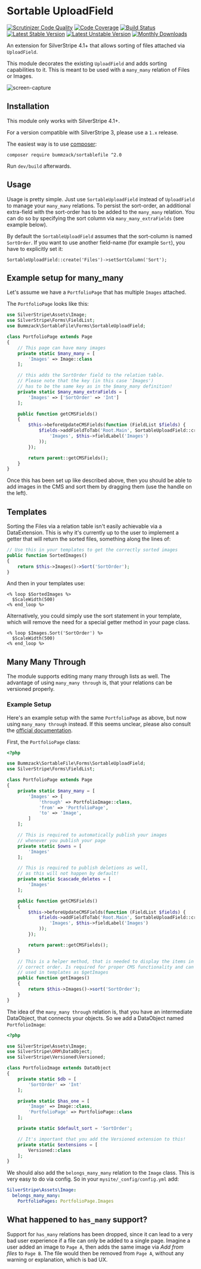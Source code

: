 Sortable UploadField
============

[![Scrutinizer Code Quality](https://scrutinizer-ci.com/g/bummzack/sortablefile/badges/quality-score.png?b=master)](https://scrutinizer-ci.com/g/bummzack/sortablefile/?branch=master)
[![Code Coverage](https://codecov.io/gh/bummzack/sortablefile/branch/master/graph/badge.svg)](https://codecov.io/gh/bummzack/sortablefile)
[![Build Status](https://travis-ci.org/bummzack/sortablefile.svg?branch=master)](https://travis-ci.org/bummzack/sortablefile)
[![Latest Stable Version](https://poser.pugx.org/bummzack/sortablefile/v/stable)](https://packagist.org/packages/bummzack/sortablefile)
[![Latest Unstable Version](https://poser.pugx.org/bummzack/sortablefile/v/unstable)](https://packagist.org/packages/bummzack/sortablefile)
[![Monthly Downloads](https://poser.pugx.org/bummzack/sortablefile/d/monthly)](https://packagist.org/packages/bummzack/sortablefile)


An extension for SilverStripe 4.1+ that allows sorting of files attached via `UploadField`.

This module decorates the existing `UploadField` and adds sorting capabilities to it.
This is meant to be used with a `many_many` relation of Files or Images.

![screen-capture](docs/assets/sorting.gif)

Installation
------------

This module only works with SilverStripe 4.1+.

For a version compatible with SilverStripe 3, please use a `1.x` release.

The easiest way is to use [composer](https://getcomposer.org/):

    composer require bummzack/sortablefile ^2.0

Run `dev/build` afterwards.

Usage
-------------

Usage is pretty simple. Just use `SortableUploadField` instead of `UploadField` to manage your `many_many` relations.
To persist the sort-order, an additional extra-field with the sort-order has to be added to the `many_many` relation.
You can do so by specifying the sort column via `many_many_extraFields` (see example below).

By default the `SortableUploadField` assumes that the sort-column is named `SortOrder`. If you want to use another
field-name (for example `Sort`), you have to explicitly set it:

    SortableUploadField::create('Files')->setSortColumn('Sort');

Example setup for many_many
-------------

Let's assume we have a `PortfolioPage` that has multiple `Images` attached.

The `PortfolioPage` looks like this:

```php
use SilverStripe\Assets\Image;
use SilverStripe\Forms\FieldList;
use Bummzack\SortableFile\Forms\SortableUploadField;

class PortfolioPage extends Page
{
    // This page can have many images
    private static $many_many = [
        'Images' => Image::class
    ];

    // this adds the SortOrder field to the relation table.
    // Please note that the key (in this case 'Images')
    // has to be the same key as in the $many_many definition!
    private static $many_many_extraFields = [
        'Images' => ['SortOrder' => 'Int']
    ];

    public function getCMSFields()
    {
        $this->beforeUpdateCMSFields(function (FieldList $fields) {
            $fields->addFieldToTab('Root.Main', SortableUploadField::create(
                'Images', $this->fieldLabel('Images')
            ));
        });

        return parent::getCMSFields();
    }
}
```

Once this has been set up like described above, then you should be able to add images in the CMS
and sort them by dragging them (use the handle on the left).

Templates
-------------

Sorting the Files via a relation table isn't easily achievable via a DataExtension. This is why it's currently up to the user to implement a getter that will return the sorted files, something along the lines of:

```php
// Use this in your templates to get the correctly sorted images
public function SortedImages()
{
    return $this->Images()->Sort('SortOrder');
}
```

And then in your templates use:

```html+smarty
<% loop $SortedImages %>
  $ScaleWidth(500)
<% end_loop %>
```

Alternatively, you could simply use the sort statement in your template, which will remove the need for a special getter method in your page class.

```html+smarty
<% loop $Images.Sort('SortOrder') %>
  $ScaleWidth(500)
<% end_loop %>
```

Many Many Through
-------------

The module supports editing many many through lists as well. The advantage of using `many_many through` is, that your relations can be versioned properly.

### Example Setup

Here's an example setup with the same `PortfolioPage` as above, but now using `many_many through` instead. If this seems unclear, please also consult the [official documentation](https://docs.silverstripe.org/en/4/developer_guides/model/relations/#many-many-through-relationship-joined-on-a-separate-dataobject).

First, the `PortfolioPage` class:

```php
<?php

use Bummzack\SortableFile\Forms\SortableUploadField;
use SilverStripe\Forms\FieldList;

class PortfolioPage extends Page
{
    private static $many_many = [
        'Images' => [
            'through' => PortfolioImage::class,
            'from' => 'PortfolioPage',
            'to' => 'Image',
        ]
    ];

    // This is required to automatically publish your images
    // whenever you publish your page
    private static $owns = [
        'Images'
    ];

    // This is required to publish deletions as well,
    // as this will not happen by default!
    private static $cascade_deletes = [
        'Images'
    ];

    public function getCMSFields()
    {
        $this->beforeUpdateCMSFields(function (FieldList $fields) {
            $fields->addFieldToTab('Root.Main', SortableUploadField::create(
                'Images', $this->fieldLabel('Images')
            ));
        });

        return parent::getCMSFields();
    }

    // This is a helper method, that is needed to display the items in the
    // correct order. Is required for proper CMS functionality and can be
    // used in templates as $getImages
    public function getImages()
    {
        return $this->Images()->sort('SortOrder');
    }
}
```

The idea of the `many_many through` relation is, that you have an intermediate DataObject, that connects your objects. So we add a DataObject named `PortfolioImage`:

```php
<?php

use SilverStripe\Assets\Image;
use SilverStripe\ORM\DataObject;
use SilverStripe\Versioned\Versioned;

class PortfolioImage extends DataObject
{
    private static $db = [
        'SortOrder' => 'Int'
    ];

    private static $has_one = [
        'Image' => Image::class,
        'PortfolioPage' => PortfolioPage::class
    ];

    private static $default_sort = 'SortOrder';

    // It's important that you add the Versioned extension to this!
    private static $extensions = [
        Versioned::class
    ];
}
```

We should also add the `belongs_many_many` relation to the `Image` class. This is very easy to do via config. So in your `mysite/_config/config.yml` add:

```yml
SilverStripe\Assets\Image:
  belongs_many_many:
    PortfolioPages: PortfolioPage.Images
```



What happened to `has_many` support?
-------------

Support for `has_many` relations has been dropped, since it can lead to a very bad user experience if a file can only be added to a single page.
Imagine a user added an image to `Page A`, then adds the same image via _Add from files_ to `Page B`.
The file would then be removed from `Page A`, without any warning or explanation, which is bad UX.
